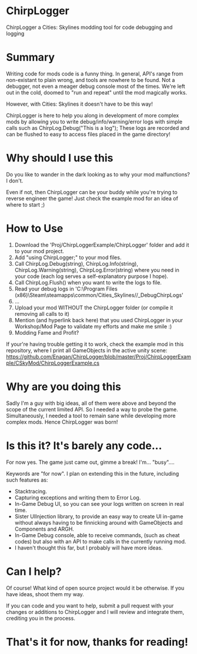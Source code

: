 # ChirpLogger
ChirpLogger a Cities: Skylines modding tool for code debugging and logging

# Summary

Writing code for mods code is a funny thing. 
In general, API's range from non-existant to plain wrong, and tools are nowhere to be found. Not a debugger, not even a meager debug console most of the times. 
We're left out in the cold, doomed to "run and repeat" until the mod magically works.

However, with Cities: Skylines it doesn't have to be this way!

ChirpLogger is here to help you along in development of more complex mods by allowing you to write debug/info/warning/error logs with simple calls such as ChirpLog.Debug("This is a log");
These logs are recorded and can be flushed to easy to access files placed in the game directory!

# Why should I use this
Do you like to wander in the dark looking as to why your mod malfunctions? I don't.

Even if not, then ChirpLogger can be your buddy while you're trying to reverse engineer the game! Just check the example mod for an idea of where to start ;)

# How to Use
1. Download the 'Proj/ChirpLoggerExample/ChirpLogger' folder and add it to your mod project.
2. Add "using ChirpLogger;" to your mod files.
3. Call ChirpLog.Debug(string), ChirpLog.Info(string), ChirpLog.Warning(string), ChirpLog.Error(string) where you need in your code (each log serves a self-explanatory purpose I hope).
4. Call ChirpLog.Flush() when you want to write the logs to file.
5. Read your debug logs in 'C:\Program Files (x86)\Steam\steamapps\common/Cities_Skylines//_DebugChirpLogs'
6. ...
7. Upload your mod WITHOUT the ChirpLogger folder (or compile it removing all calls to it)
7. Mention (and hyperlink back here) that you used ChirpLogger in your Workshop/Mod Page to validate my efforts and make me smile :)
8. Modding Fame and Profit?

If your're having trouble getting it to work, check the example mod in this repository, where I print all GameObjects in the active unity scene:
https://github.com/Enagan/ChirpLogger/blob/master/Proj/ChirpLoggerExample/CSkyMod/ChirpLoggerExample.cs

# Why are you doing this
Sadly I'm a guy with big ideas, all of them were above and beyond the scope of the current limited API. So I needed a way to probe the game. Simultaneously, I needed a tool to remain sane while developing more complex mods. Hence ChirpLogger was born!

# Is this it? It's barely any code...
For now yes. The game just came out, gimme a break! I'm... "busy"....

Keywords are "for now".
I plan on extending this in the future, including such features as:
- Stacktracing.
- Capturing exceptions and writing them to Error Log.
- In-Game Debug UI, so you can see your logs written on screen in real time.
- Sister UIInjection library, to provide an easy way to create UI in-game without always having to be finnicking around with GameObjects and Components and ARGH.
- In-Game Debug console, able to receive commands, (such as cheat codes) but also with an API to make calls in the currently running mod.
- I haven't thought this far, but I probably will have more ideas.

# Can I help?
Of course! What kind of open source project would it be otherwise.
If you have ideas, shoot them my way.

If you can code and you want to help, submit a pull request with your changes or additions to ChirpLogger and I will review and integrate them, crediting you in the process.

# That's it for now, thanks for reading!
